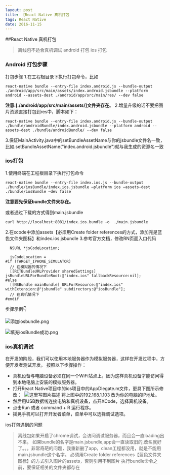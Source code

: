 ```yaml
---
layout: post
title: 【React Native 真机打包
tags: React Native
date: 2016-11-15
---
```


##React Native 真机打包
> 离线包不适合真机调试
> android 打包
> ios 打包


### Android 打包步骤 
打包步骤
1.在工程根目录下执行打包命令，比如
```
react-native bundle --entry-file index.android.js --bundle-output ./android/app/src/main/assets/index.android.jsbundle --platform android --assets-dest ./android/app/src/main/res/ --dev false
```
**注意:[./android/app/src/main/assets/]文件夹存在**。
2.增量升级的话不要把图片资源直接打包到res中，脚本如下：
```
react-native bundle --entry-file index.android.js --bundle-output ./bundle/androidBundle/index.android.jsbundle --platform android --assets-dest ./bundle/androidBundle/ --dev false
```
3.保证MainActivity.java中的setBundleAssetName与你的jsbundle文件名一致，比如.setBundleAssetName("index.android.jsbundle")就与我生成的资源名一致
 

### ios打包

1.使用终端在工程根目录下执行打包命令
``` 
react-native bundle --entry-file index.ios.js --bundle-output ./bundle/iosBundle/index.ios.jsbundle –platform ios –assets-dest ./bundle/iosBundle –dev false
```
**注意要先保证bundle文件夹存在。**

或者通过下载的方式得到main.jsbundle
 ```
curl http://localhost:8081/index.ios.bundle -o  ./main.jsbundle
```
2.在xcode中添加assets【必须用Create folder references的方式，添加完是蓝色文件夹图标】和index.ios.jsbundle
3.参考官方文档，修改RN页面入口代码

``` object-c
  NSURL *jsCodeLocation;

  jsCodeLocation =
#if (TARGET_IPHONE_SIMULATOR)
  // 在模拟器的情况下
  [[RCTBundleURLProvider sharedSettings] jsBundleURLForBundleRoot:@"index.ios" fallbackResource:nil];
#else
  [[NSBundle mainBundle] URLForResource:@"index.ios" withExtension:@"jsbundle" subdirectory:@"iosBundle"];
  // 在真机情况下
#endif  
```
步骤示例👇

![添加iosbundle.png](http://upload-images.jianshu.io/upload_images/1091358-af7bec1b8ff65a1e.png?imageMogr2/auto-orient/strip%7CimageView2/2/w/1240)



![填充iosBundle成功.png](http://upload-images.jianshu.io/upload_images/1091358-cfa1b1d7807fa4b9.png?imageMogr2/auto-orient/strip%7CimageView2/2/w/1240)


### ios真机调试

在开发的阶段，我们可以使用本地服务器作为模拟服务器，这样在开发过程中，方便开发者测试开发。
按照以下步骤操作：
*  真机设备与电脑设备必须在同一个WiFi站点上，因为这样真机设备才能访问得到本地电脑上安装的模拟服务器。
*  打开React Native项目中的ios项目中的AppDlegate.m文件，更具下图所示修改：
 ![这里写图片描述](http://upload-images.jianshu.io/upload_images/1091358-75315ab50dd7b939?imageMogr2/auto-orient/strip%7CimageView2/2/w/1240)
将上图中的192.168.1.103 改为你的电脑的IP地址。 
* 然后用USB数据线连接电脑和真机设备，点开XCode，选择真机设备。 
* 点击Run 或者 command + R 运行程序。 
* 摇晃手机可以打开开发者菜单，菜单中可以选择调试选项。

ios打包遇到的问题
>离线包如果开启了chrome调试，会访问调试服务器，而且会一直loading出不来。
如果bundle的名字是main.jsbundle,app会一直读取旧的,改名就好了。。。非常奇葩的问题，我重新删了app，clean工程都没用，就是不能用main.jsbundle这个名字。
必须用Create folder references【蓝色文件夹图标】的方式引入图片的assets，否则引用不到图片
执行bundle命令之前，要保证相关的文件夹都存在